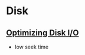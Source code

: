 # Disk

## [Optimizing Disk I/O](https://dev.mysql.com/doc/refman/5.6/en/disk-issues.html)

- low seek time
